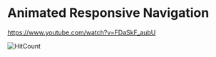 # Animated Responsive Navigation
https://www.youtube.com/watch?v=FDaSkF_aubU

![HitCount](https://i.ytimg.com/vi/FDaSkF_aubU/mqdefault.jpg)
